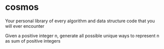 # cosmos
Your personal library of every algorithm and data structure code that you will ever encounter


Given a positive integer n, generate all possible unique ways to represent n as sum of positive integers
